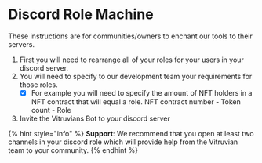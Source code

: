 # Discord Role Machine

These instructions are for communities/owners to enchant our tools to their servers.

1. First you will need to rearrange all of your roles for your users in your discord server.
2. You will need to specify to our development team your requirements for those roles.
   * [x] For example you will need to specify the amount of NFT holders in a NFT contract that will equal a role. NFT contract number - Token count - Role&#x20;
3. Invite the Vitruvians Bot to your discord server

{% hint style="info" %}
**Support**: We recommend that you open at least two channels in your discord role which will provide help from the Vitruvian team to your community.
{% endhint %}
